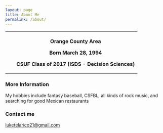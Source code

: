 ```yaml
---
layout: page
title: About Me
permalink: /about/
---
```


<table>
  <tr>
    <th>
      <ul>Orange County Area</ul>
      <ul>Born March 28, 1994</ul>
      <ul>CSUF Class of 2017 (ISDS - Decision Sciences)</ul>
    </th>
  </tr>
 </table>

### More Information

My hobbies include fantasy baseball, CSFBL, all kinds of rock music, and searching for good Mexican restaurants

### Contact me

[luketelarico21@gmail.com](mailto:luketelarico21@gmail.com)
